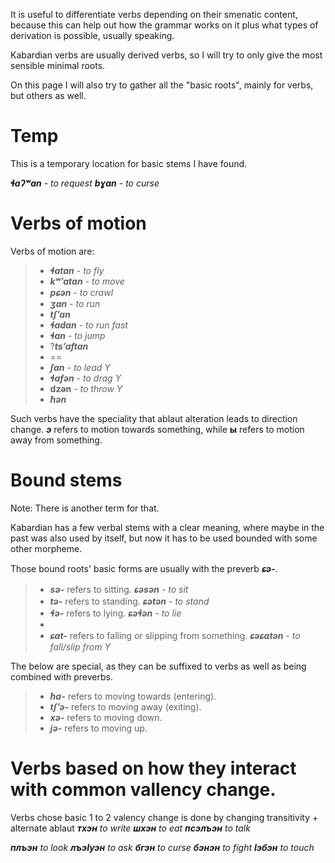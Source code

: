 It is useful to differentiate verbs depending on their smenatic content, because this can help out how the grammar works on it plus what types of derivation is possible, usually speaking.

Kabardian verbs are usually derived verbs, so I will try to only give the most sensible minimal roots.

On this page I will also try to gather all the "basic roots", mainly for verbs, but others as well.


# Temp
This is a temporary location for basic stems I have found.

**_ɬaʔʷan_** - _to request_
**_bɣan_** - _to curse_


# Verbs of motion
Verbs of motion are:
>- **_ɬatan_** - _to fly_
>- **_kʷʼatan_** - _to move_
>- **_pɕən_** - _to crawl_
>- **_ʒan_** - _to run_
>- **_tʃʼan_**
>- **_ɬadan_** - _to run fast_
>- **_ɬan_** - _to jump_
>- ?**_tsʼaftan_**
>-  ==
>- **_ʃan_** - _to lead Y_
>- **_ɬafən_** - _to drag Y_
>- **dzən** - _to throw Y_
>- **_ħən_**

Such verbs have the speciality that ablaut alteration leads to direction change. **_э_** refers to motion towards something, while **ы** refers to motion away from something.

# Bound stems
Note: There is another term for that.

Kabardian has a few verbal stems with a clear meaning, where maybe in the past was also used by itself, but now it has to be used bounded with some other morpheme.

Those bound roots' basic forms are usually with the preverb **_ɕə-_**.
>- **_sə-_** refers to sitting. **_ɕəsən_** - _to sit_
>- **_tə-_** refers to standing. **_ɕətən_** - _to stand_
>- **_ɬə-_** refers to lying. **_ɕəɬən_** - _to lie_
>- 
>- **_ɕat-_** refers to falling or slipping from something. **_ɕəɕatən_** - _to fall/slip from Y_

The below are special, as they can be suffixed to verbs as well as being combined with preverbs.
>- **_ħa-_** refers to moving towards (entering).
>- **_tʃʼə-_** refers to moving away (exiting).
>- **_xə-_** refers to moving down.
>- **_jə-_** refers to moving up.

# Verbs based on how they interact with common vallency change.

Verbs chose basic 1 to 2 valency change is done by changing transitivity + alternate ablaut
**_тхэн_** _to write_
**_шхэн_** _to eat_
**_псэлъэн_** _to talk_


**_плъэн_** _to look_
**_лъэIуэн_** _to ask_
**_бгэн_** _to curse_
**_бэнэн_** _to fight_
**_Iэбэн_** _to touch_